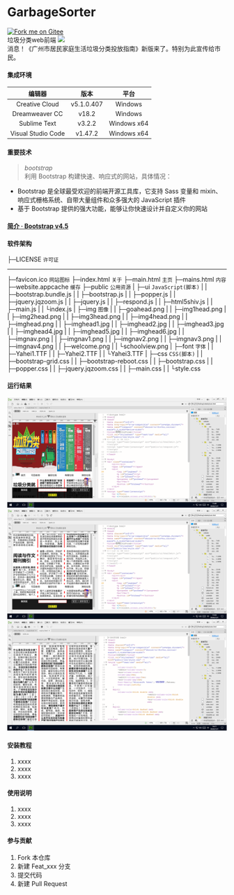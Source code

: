 # GarbageSorter

[![Fork me on Gitee](https://gitee.com/WENZI2020/GarbageSorter/widgets/widget_3.svg)](https://gitee.com/WENZI2020/GarbageSorter)<br/>
垃圾分类web前端 ![](https://img.shields.io/badge/曾昭文-个人项目-red.svg)<br/>消息！《广州市居民家庭生活垃圾分类投放指南》新版来了。特别为此宣传给市民。

#### 集成环境

| 编辑器 | 版本 | 平台 |
| :-: | :-: | :-: |
| Creative Cloud | v5.1.0.407 | Windows |
| Dreamweaver CC | v18.2 | Windows |
| Sublime Text | v3.2.2 | Windows x64 |
| Visual Studio Code | v1.47.2 | Windows x64 |

#### 重要技术

> _bootstrap_  
> 利用 Bootstrap 构建快速、响应式的网站，具体情况：
- Bootstrap 是全球最受欢迎的前端开源工具库，它支持 Sass 变量和 mixin、响应式栅格系统、自带大量组件和众多强大的 JavaScript 插件
- 基于 Bootstrap 提供的强大功能，能够让你快速设计并自定义你的网站

#### [简介 · Bootstrap v4.5](https://v4.bootcss.com/docs/getting-started/introduction/)

#### 软件架构

├─LICENSE `许可证`
***
├─favicon.ico `网站图标`
├─index.html `关于`
├─main.html `主页`
├─mains.html `内容`
├─website.appcache `缓存`
├─public `公用资源`
|   ├─ui `JavaScript(脚本)`
|   | ├─bootstrap.bundle.js
|   | ├─bootstrap.js
|   | ├─popper.js
|   | ├─jquery.jqzoom.js
|   | ├─jquery.js
|   | ├─respond.js
|   | ├─html5shiv.js
|   | ├─main.js
|   | └index.js
|   ├─img `图像`
|   |  ├─goahead.png
|   |  ├─img1head.png
|   |  ├─img2head.png
|   |  ├─img3head.png
|   |  ├─img4head.png
|   |  ├─imghead.png
|   |  ├─imghead1.jpg
|   |  ├─imghead2.jpg
|   |  ├─imghead3.jpg
|   |  ├─imghead4.jpg
|   |  ├─imghead5.jpg
|   |  ├─imghead6.jpg
|   |  ├─imgnav.png
|   |  ├─imgnav1.png
|   |  ├─imgnav2.png
|   |  ├─imgnav3.png
|   |  ├─imgnav4.png
|   |  ├─welcome.png
|   |  └schoolview.png
|   ├─font `字体`
|   |  ├─Yahei1.TTF
|   |  ├─Yahei2.TTF
|   |  └Yahei3.TTF
|   ├─css `CSS(脚本)`
|   |  ├─bootstrap-grid.css
|   |  ├─bootstrap-reboot.css
|   |  ├─bootstrap.css
|   |  ├─popper.css
|   |  ├─jquery.jqzoom.css
|   |  ├─main.css
|   |  └style.css

#### 运行结果

![](README02.png)![](README03.png)![](README04.png)

#### 安装教程

1.  xxxx
2.  xxxx
3.  xxxx

#### 使用说明

1.  xxxx
2.  xxxx
3.  xxxx

#### 参与贡献

1.  Fork 本仓库
2.  新建 Feat_xxx 分支
3.  提交代码
4.  新建 Pull Request
